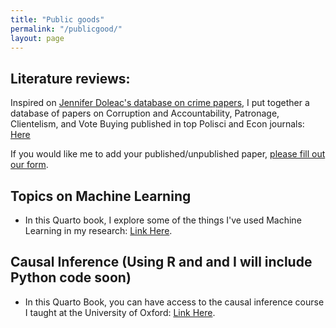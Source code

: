 ```yaml
---
title: "Public goods"
permalink: "/publicgood/"
layout: page
---
```


## Literature reviews: 

Inspired on <a href="https://jenniferdoleac.com/resources/" target="_blank">Jennifer Doleac's database on crime papers</a>, I put together a database of papers on Corruption and Accountability, Patronage, Clientelism, and Vote Buying published in top Polisci and Econ journals: <a href="https://docs.google.com/spreadsheets/d/1h9npHc_DpDj_BXzOvZhNH_LI0zJQXVyR/edit?usp=share_link&ouid=105095887186157613323&rtpof=true&sd=true" target="_blank">Here</a>


If you would like me to add your published/unpublished paper, [please fill out our form](https://docs.google.com/forms/d/e/1FAIpQLSd1Erf2ql-jXfvQhsjt3Wwn7uxhehd7/viewform?embedded=true). 

## Topics on Machine Learning

- In this Quarto book, I explore some of the things I've used Machine Learning in my research: <a href="https://ftraposo.github.io/causal_inference/" target="_blank">Link Here</a>. 

## Causal Inference (Using R and and I will include Python code soon)

- In this Quarto Book, you can have access to the causal inference course I taught at the University of Oxford: <a href="https://ftraposo.github.io/causal_inference/" target="_blank">Link Here</a>. 


